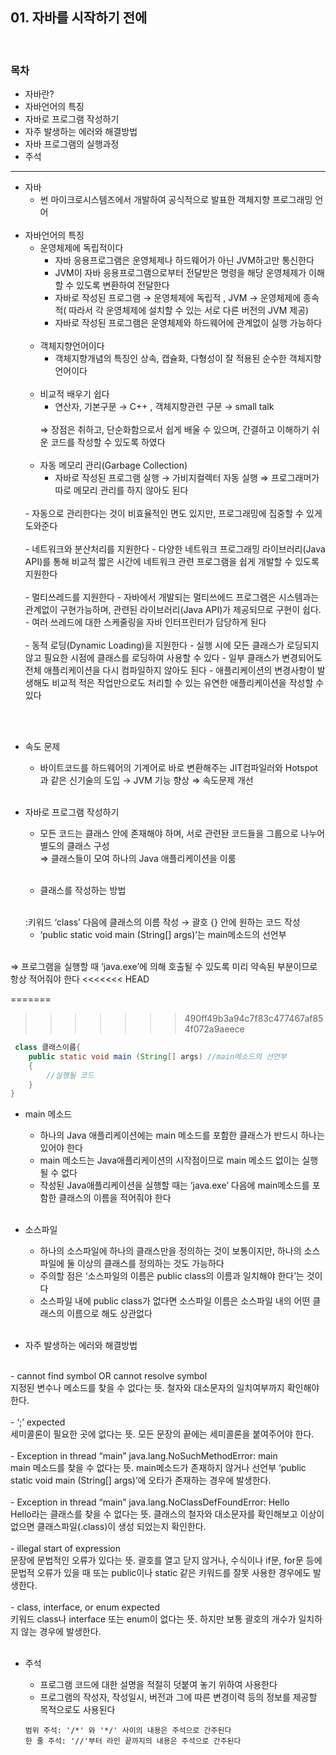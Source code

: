 ## 01. 자바를 시작하기 전에
<br>

### 목차
* 자바란?
* 자바언어의 특징
* 자바로 프로그램 작성하기
* 자주 발생하는 에러와 해결방법
* 자바 프로그램의 실행과정
* 주석

---

- 자바
  - 썬 마이크로시스템즈에서 개발하여 공식적으로 발표한 객체지향 프로그래밍 언어
  <br><br>
- 자바언어의 특징
  - 운영체제에 독립적이다
    - 자바 응용프로그램은 운영체제나 하드웨어가 아닌 JVM하고만 통신한다
    - JVM이 자바 응용프로그램으로부터 전달받은 명령을 해당 운영체제가 이해할 수 있도록 변환하여 전달한다
    - 자바로 작성된 프로그램 → 운영체제에 독립적 , JVM → 운영체제에 종속적( 따라서 각 운영체제에 설치할 수 있는 서로 다른 버전의 JVM 제공)
    - 자바로 작성된 프로그램은 운영체제와 하드웨어에 관계없이 실행 가능하다
  <br><br>
  - 객체지향언어이다
    - 객체지향개념의 특징인 상속, 캡슐화, 다형성이 잘 적용된 순수한 객체지향 언어이다
  <br><br>
  - 비교적 배우기 쉽다
    - 연산자, 기본구문 → C++ , 객체지향관련 구문 → small talk 
    <br>
    ⇒ 장점은 취하고, 단순화함으로서 쉽게 배울 수 있으며, 간결하고 이해하기 쉬운 코드를 작성할 수 있도록 하였다
    <br><br>
  - 자동 메모리 관리(Garbage Collection)
      - 자바로 작성된 프로그램 실행 → 가비지컬렉터 자동 실행
        ⇒ 프로그래머가 따로 메모리 관리를 하지 않아도 된다
  <br>
      - 자동으로 관리한다는 것이 비효율적인 면도 있지만, 프로그래밍에 집중할 수 있게 도와준다
  <br><br>
  - 네트워크와 분산처리를 지원한다
      - 다양한 네트워크 프로그래밍 라이브러리(Java API)를 통해 비교적 짧은 시간에 네트워크 관련 프로그램을 쉽게 개발할 수 있도록 지원한다
  <br><br>
  - 멀티쓰레드를 지원한다
      - 자바에서 개발되는 멀티쓰에드 프로그램은 시스템과는 관계없이 구현가능하며, 관련된 라이브러리(Java API)가 제공되므로 구현이 쉽다.
      - 여러 쓰레드에 대한 스케줄링을 자바 인터프린터가 담당하게 된다
  <br><br>
  - 동적 로딩(Dynamic Loading)을 지원한다
      - 실행 시에 모든 클래스가 로딩되지 않고 필요한 시점에 클래스를 로딩하여 사용할 수 있다
      - 일부 클래스가 변경되어도 전체 애플리케이션을 다시 컴파일하지 않아도 된다
      - 애플리케이션의 변경사항이 발생해도 비교적 적은 작업만으로도 처리할 수 있는 유연한 애플리케이션을 작성할 수 있다
<br><br>
  - 속도 문제
    - 바이트코드를 하드웨어의 기계어로 바로 변환해주는 JIT컴파일러와 Hotspot과 같은 신기술의 도입 → JVM 기능 향상 ⇒ 속도문제 개선
    <br><br>

- 자바로 프로그램 작성하기
    - 모든 코드는 클래스 안에 존재해야 하며, 서로 관련돤 코드들을 그룹으로 나누어 별도의 클래스 구성
 <br> ⇒ 클래스들이 모여 하나의 Java 애플리케이션을 이룸
  <br><br>
  
  - 클래스를 작성하는 방법
  <br>
    :키워드 ‘class’ 다음에 클래스의 이름 작성 → 괄호 {} 안에 원하는 코드 작성

    - ‘public static void main (String[] args)’는 main메소드의 선언부
<br>
      ⇒ 프로그램을 실행할 때 ‘java.exe’에 의해 호출될 수 있도록 미리 약속된 부분이므로 항상 적어줘야 한다
<<<<<<< HEAD
    
=======
      
>>>>>>> 490ff49b3a94c7f83c477467af854f072a9aeece
```java
 class 클래스이름{
    public static void main (String[] args) //main메소드의 선언부
    {
        //실행될 코드
    }
}
 ```

  - main 메소드
    - 하나의 Java 애플리케이션에는 main 메소드를 포함한 클래스가 반드시 하나는 있어야 한다
    - main 메소드는 Java애플리케이션의 시작점이므로 main 메소드 없이는 실행될 수 없다
    - 작성된 Java애플리케이션을 실행할 때는 ‘java.exe’ 다음에 main메소드를 포함한 클래스의 이름을 적어줘야 한다
    <br><br>
  - 소스파일
      - 하나의 소스파일에 하나의 클래스만을 정의하는 것이 보통이지만, 하나의 소스파일에 둘 이상의 클래스를 정의하는 것도 가능하다
      - 주의할 점은 ‘소스파일의 이름은 public class의 이름과 일치해야 한다’는 것이다
      - 소스파일 내에 public class가 없다면 소스파일 이름은 소스파일 내의 어떤 클래스의 이름으로 해도 상관없다
  <br><br>
  
- 자주 발생하는 에러와 해결방법
<br>
    - cannot find symbol OR cannot resolve symbol
    <br>
    지정된 변수나 메소드를 찾을 수 없다는 뜻. 철자와 대소문자의 일치여부까지 확인해야 한다.
<br><br>
    - ‘;’ expected
<br>
    세미콜론이 필요한 곳에 없다는 뜻. 모든 문장의 끝에는 세미콜론을 붙여주어야 한다.
<br><br>
    - Exception in thread “main” java.lang.NoSuchMethodError: main
<br>
    main 메소드를 찾을 수 없다는 뜻. main메소드가 존재하지 않거나 선언부 ‘public static void main (String[] args)’에 오타가 존재하는 경우에 발생한다.
<br><br>
    - Exception in thread “main” java.lang.NoClassDefFoundError: Hello
<br>
    Hello라는 클래스를 찾을 수 없다는 뜻. 클래스의 철자와 대소문자를 확인해보고 이상이 없으면 클래스파일(.class)이 생성 되었는지 확인한다.
<br><br>
    - illegal start of expression
<br>
      문장에 문법적인 오류가 있다는 뜻. 괄호를 열고 닫지 않거나, 수식이나 if문, for문 등에 문법적 오류가 있을 때 또는 public이나 static 같은 키워드를 잘못 사용한 경우에도 발생한다.
<br><br>
    - class, interface, or enum expected
<br>
      키워드 class나 interface 또는 enum이 없다는 뜻. 하지만 보통 괄호의 개수가 일치하지 않는 경우에 발생한다.
<br><br>
  
- 주석
    - 프로그램 코드에 대한 설명을 적절히 덧붙여 놓기 위하여 사용한다
    - 프로그램의 작성자, 작성일시, 버전과 그에 따른 변경이력 등의 정보를 제공할 목적으로도 사용된다

    ```
    범위 주석: '/*' 와 '*/' 사이의 내용은 주석으로 간주된다
    한 줄 주석: '//'부터 라인 끝까지의 내용은 주석으로 간주된다
    ```
  
